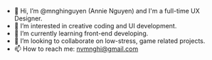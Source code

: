- 👋 Hi, I’m @mnghinguyen (Annie Nguyen) and I'm a full-time UX Designer.
- 👀 I’m interested in creative coding and UI development.
- 🌱 I’m currently learning front-end developing.
- 💞️ I’m looking to collaborate on low-stress, game related projects.
- 📫 How to reach me: nvmnghi@gmail.com

<!---
mnghinguyen/mnghinguyen is a ✨ special ✨ repository because its `README.md` (this file) appears on your GitHub profile.
You can click the Preview link to take a look at your changes.
--->
